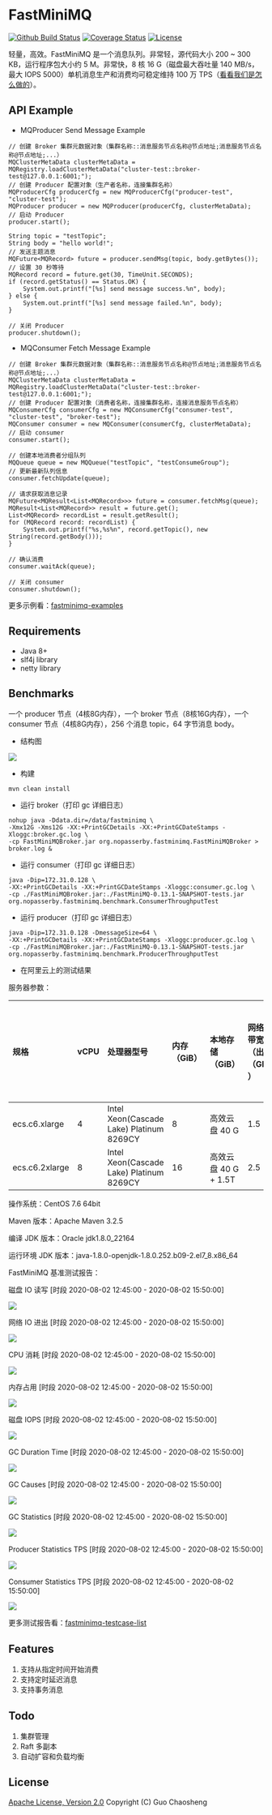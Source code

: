 # FastMiniMQ

[![Github Build Status](https://github.com/guochaosheng/FastMiniMQ/workflows/CI/badge.svg?branch=master)](https://github.com/guochaosheng/FastMiniMQ/actions)  [![Coverage Status](https://coveralls.io/repos/github/guochaosheng/FastMiniMQ/badge.svg?branch=master)](https://coveralls.io/github/guochaosheng/FastMiniMQ?branch=master)  [![License](https://img.shields.io/badge/license-Apache%202-4EB1BA.svg)](https://www.apache.org/licenses/LICENSE-2.0.html)

轻量，高效。FastMiniMQ 是一个消息队列。非常轻，源代码大小 200 ~ 300 KB，运行程序包大小约 5 M。非常快，8 核 16 G（磁盘最大吞吐量 140 MB/s，最大 IOPS 5000）单机消息生产和消费均可稳定维持 100 万 TPS（[看看我们是怎么做的](https://github.com/guochaosheng/FastMiniMQ/tree/master/docs/design/fastminimq_design_analysis.md)）。
## API Example 
* MQProducer Send Message Example
```
// 创建 Broker 集群元数据对象（集群名称::消息服务节点名称@节点地址;消息服务节点名称@节点地址;...）
MQClusterMetaData clusterMetaData = MQRegistry.loadClusterMetaData("cluster-test::broker-test@127.0.0.1:6001;");
// 创建 Producer 配置对象（生产者名称，连接集群名称）
MQProducerCfg producerCfg = new MQProducerCfg("producer-test", "cluster-test");
MQProducer producer = new MQProducer(producerCfg, clusterMetaData);
// 启动 Producer
producer.start();

String topic = "testTopic";
String body = "hello world!";
// 发送主题消息
MQFuture<MQRecord> future = producer.sendMsg(topic, body.getBytes());
// 设置 30 秒等待
MQRecord record = future.get(30, TimeUnit.SECONDS);
if (record.getStatus() == Status.OK) {
    System.out.printf("[%s] send message success.%n", body);
} else {
    System.out.printf("[%s] send message failed.%n", body);
}

// 关闭 Producer
producer.shutdown();
```
* MQConsumer Fetch Message Example
```
// 创建 Broker 集群元数据对象（集群名称::消息服务节点名称@节点地址;消息服务节点名称@节点地址;...）
MQClusterMetaData clusterMetaData = MQRegistry.loadClusterMetaData("cluster-test::broker-test@127.0.0.1:6001;");
// 创建 Producer 配置对象（消费者名称，连接集群名称，连接消息服务节点名称）
MQConsumerCfg consumerCfg = new MQConsumerCfg("consumer-test", "cluster-test", "broker-test");
MQConsumer consumer = new MQConsumer(consumerCfg, clusterMetaData);
// 启动 consumer
consumer.start();

// 创建本地消费者分组队列
MQQueue queue = new MQQueue("testTopic", "testConsumeGroup");
// 更新最新队列信息
consumer.fetchUpdate(queue);

// 请求获取消息记录
MQFuture<MQResult<List<MQRecord>>> future = consumer.fetchMsg(queue);
MQResult<List<MQRecord>> result = future.get();
List<MQRecord> recordList = result.getResult();
for (MQRecord record: recordList) {
    System.out.printf("%s,%s%n", record.getTopic(), new String(record.getBody()));
}

// 确认消费
consumer.waitAck(queue);

// 关闭 consumer
consumer.shutdown();
```
更多示例看：[fastminimq-examples](https://github.com/guochaosheng/FastMiniMQ/tree/master/src/test/java/org/nopasserby/fastminimq/example)

## Requirements
* Java 8+
* slf4j library
* netty library

## Benchmarks 
一个 producer 节点（4核8G内存），一个 broker 节点（8核16G内存），一个 consumer 节点（4核8G内存），256 个消息 topic，64 字节消息 body。

* 结构图

![](https://raw.githubusercontent.com/guochaosheng/FastMiniMQ/master/docs/test/benchmark/testcase_async_topic_256_body_64_8c16gx1.assets/fastminimq_pref_deploy.svg)

* 构建

```
mvn clean install
```
* 运行 broker（打印 gc 详细日志）

```
nohup java -Ddata.dir=/data/fastminimq \
-Xmx12G -Xms12G -XX:+PrintGCDetails -XX:+PrintGCDateStamps -Xloggc:broker.gc.log \
-cp FastMiniMQBroker.jar org.nopasserby.fastminimq.FastMiniMQBroker > broker.log &
```
* 运行 consumer（打印 gc 详细日志）

```
java -Dip=172.31.0.128 \
-XX:+PrintGCDetails -XX:+PrintGCDateStamps -Xloggc:consumer.gc.log \
-cp ./FastMiniMQBroker.jar:./FastMiniMQ-0.13.1-SNAPSHOT-tests.jar org.nopasserby.fastminimq.benchmark.ConsumerThroughputTest
```
* 运行 producer（打印 gc 详细日志）

```
java -Dip=172.31.0.128 -DmessageSize=64 \
-XX:+PrintGCDetails -XX:+PrintGCDateStamps -Xloggc:producer.gc.log \
-cp ./FastMiniMQBroker.jar:./FastMiniMQ-0.13.1-SNAPSHOT-tests.jar org.nopasserby.fastminimq.benchmark.ProducerThroughputTest
```
* 在阿里云上的测试结果

服务器参数：

| 规格           | vCPU | 处理器型号                               | 内存（GiB） | 本地存储（GiB）      | 网络基础带宽能力（出/入）（Gbit/s） | 网络突发带宽能力（出/入）（Gbit/s） | 网络收发包能力（出+入）（万PPS） | 连接数（万） | 多队列 | 云盘最大IOPS | 云盘最大吞吐量（MB/s） | 云盘带宽（Gbit/s） |
| :------------- | :--- | :--------------------------------------- | :---------- | :------------------- | :---------------------------------- | :---------------------------------- | :------------------------------- | :----------- | :----- | :----------- | :--------------------- | :----------------- |
| ecs.c6.xlarge  | 4    | Intel Xeon(Cascade Lake) Platinum 8269CY | 8           | 高效云盘 40 G        | 1.5                                 | 5.0                                 | 50                               | 最高25       | 4      | 5000         | 140                    | 1.5                |
| ecs.c6.2xlarge | 8    | Intel Xeon(Cascade Lake) Platinum 8269CY | 16          | 高效云盘 40 G + 1.5T | 2.5                                 | 8.0                                 | 80                               | 最高25       | 8      | 5000         | 140                    | 2                  |

操作系统：CentOS 7.6 64bit

Maven 版本：Apache Maven 3.2.5

编译 JDK 版本：Oracle jdk1.8.0_22164

运行环境 JDK 版本：java-1.8.0-openjdk-1.8.0.252.b09-2.el7_8.x86_64

FastMiniMQ 基准测试报告：

磁盘 IO 读写 [时段 2020-08-02 12:45:00 - 2020-08-02 15:50:00]

![](https://raw.githubusercontent.com/guochaosheng/FastMiniMQ/master/docs/test/benchmark/testcase_async_topic_256_body_64_8c16gx1.assets/monitor_disk_read_write_bytes(Bps).png)

网络 IO 进出 [时段 2020-08-02 12:45:00 - 2020-08-02 15:50:00]

![](https://raw.githubusercontent.com/guochaosheng/FastMiniMQ/master/docs/test/benchmark/testcase_async_topic_256_body_64_8c16gx1.assets/monitor_net_in_out_rate(bps).png)

CPU 消耗 [时段 2020-08-02 12:45:00 - 2020-08-02 15:50:00]

![](https://raw.githubusercontent.com/guochaosheng/FastMiniMQ/master/docs/test/benchmark/testcase_async_topic_256_body_64_8c16gx1.assets/monitor_cpu_used_rate.png)

内存占用 [时段 2020-08-02 12:45:00 - 2020-08-02 15:50:00]

![](https://raw.githubusercontent.com/guochaosheng/FastMiniMQ/master/docs/test/benchmark/testcase_async_topic_256_body_64_8c16gx1.assets/monitor_mem_used_total.png)

磁盘 IOPS [时段 2020-08-02 12:45:00 - 2020-08-02 15:50:00]

![](https://raw.githubusercontent.com/guochaosheng/FastMiniMQ/master/docs/test/benchmark/testcase_async_topic_256_body_64_8c16gx1.assets/monitor_disk_read_write_requests.png)

GC Duration Time [时段 2020-08-02 12:45:00 - 2020-08-02 15:50:00]

![](https://raw.githubusercontent.com/guochaosheng/FastMiniMQ/master/docs/test/benchmark/testcase_async_topic_256_body_64_8c16gx1.assets/gc_duration_time.png)

GC Causes [时段 2020-08-02 12:45:00 - 2020-08-02 15:50:00]

![](https://raw.githubusercontent.com/guochaosheng/FastMiniMQ/master/docs/test/benchmark/testcase_async_topic_256_body_64_8c16gx1.assets/gc_causes.png)

GC Statistics [时段 2020-08-02 12:45:00 - 2020-08-02 15:50:00]

![](https://raw.githubusercontent.com/guochaosheng/FastMiniMQ/master/docs/test/benchmark/testcase_async_topic_256_body_64_8c16gx1.assets/gc_statistics.png)

Producer Statistics TPS [时段 2020-08-02 12:45:00 - 2020-08-02 15:50:00]

![](https://raw.githubusercontent.com/guochaosheng/FastMiniMQ/master/docs/test/benchmark/testcase_async_topic_256_body_64_8c16gx1.assets/monitor_producer_statistics_tps.png)

Consumer Statistics TPS [时段 2020-08-02 12:45:00 - 2020-08-02 15:50:00]

![](https://raw.githubusercontent.com/guochaosheng/FastMiniMQ/master/docs/test/benchmark/testcase_async_topic_256_body_64_8c16gx1.assets/monitor_consumer_statistics_tps.png)

更多测试报告看：[fastminimq-testcase-list](https://github.com/guochaosheng/FastMiniMQ/tree/master/docs/test/testcase_list.md)

## Features
1. 支持从指定时间开始消费
2. 支持定时延迟消息
3. 支持事务消息

## Todo 
1. 集群管理
2. Raft 多副本
3. 自动扩容和负载均衡

## License
[Apache License, Version 2.0](http://www.apache.org/licenses/LICENSE-2.0.html) Copyright (C) Guo Chaosheng